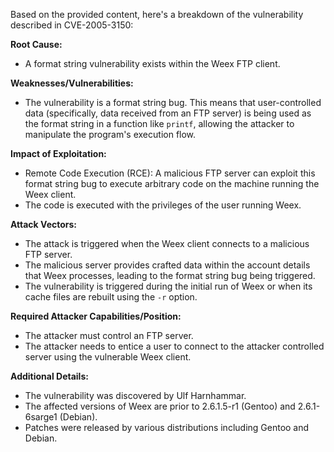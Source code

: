 Based on the provided content, here's a breakdown of the vulnerability described in CVE-2005-3150:

**Root Cause:**
- A format string vulnerability exists within the Weex FTP client.

**Weaknesses/Vulnerabilities:**
- The vulnerability is a format string bug. This means that user-controlled data (specifically, data received from an FTP server) is being used as the format string in a function like `printf`, allowing the attacker to manipulate the program's execution flow.

**Impact of Exploitation:**
- Remote Code Execution (RCE): A malicious FTP server can exploit this format string bug to execute arbitrary code on the machine running the Weex client.
- The code is executed with the privileges of the user running Weex.

**Attack Vectors:**
- The attack is triggered when the Weex client connects to a malicious FTP server.
- The malicious server provides crafted data within the account details that Weex processes, leading to the format string bug being triggered.
- The vulnerability is triggered during the initial run of Weex or when its cache files are rebuilt using the `-r` option.

**Required Attacker Capabilities/Position:**
- The attacker must control an FTP server.
- The attacker needs to entice a user to connect to the attacker controlled server using the vulnerable Weex client.

**Additional Details:**
- The vulnerability was discovered by Ulf Harnhammar.
- The affected versions of Weex are prior to 2.6.1.5-r1 (Gentoo) and 2.6.1-6sarge1 (Debian).
- Patches were released by various distributions including Gentoo and Debian.